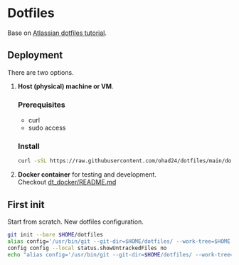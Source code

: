 # Dotfiles

Base on [Atlassian dotfiles tutorial](https://www.atlassian.com/git/tutorials/dotfiles).

## Deployment
There are two options.

1. **Host (physical) machine or VM**.
    ### Prerequisites
    * curl
    * sudo access

    ### Install
    ```bash
    curl -sSL https://raw.githubusercontent.com/ohad24/dotfiles/main/dotfiles-install.sh | sh
    ```

2. **Docker container** for testing and development.  
    Checkout [dt_docker/README.md](https://github.com/ohad24/dotfiles/blob/main/dt_docker/README.md)



## First init
Start from scratch. New dotfiles configuration.
```bash
git init --bare $HOME/dotfiles
alias config='/usr/bin/git --git-dir=$HOME/dotfiles/ --work-tree=$HOME'
config config --local status.showUntrackedFiles no
echo "alias config='/usr/bin/git --git-dir=$HOME/dotfiles/ --work-tree=$HOME'" >> $HOME/.zshrc
```